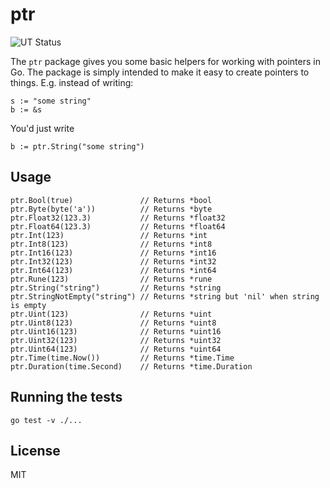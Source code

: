 # ptr

![UT Status](https://github.com/wei840222/ptr/workflows/UT/badge.svg)

The `ptr` package gives you some basic helpers for working with pointers in Go.
The package is simply intended to make it easy to create pointers to things.
E.g. instead of writing:

    s := "some string"
    b := &s

You'd just write

    b := ptr.String("some string")

## Usage

    ptr.Bool(true)               // Returns *bool
    ptr.Byte(byte('a'))          // Returns *byte
    ptr.Float32(123.3)           // Returns *float32
    ptr.Float64(123.3)           // Returns *float64
    ptr.Int(123)                 // Returns *int
    ptr.Int8(123)                // Returns *int8
    ptr.Int16(123)               // Returns *int16
    ptr.Int32(123)               // Returns *int32
    ptr.Int64(123)               // Returns *int64
    ptr.Rune(123)                // Returns *rune
    ptr.String("string")         // Returns *string
    ptr.StringNotEmpty("string") // Returns *string but 'nil' when string is empty
    ptr.Uint(123)                // Returns *uint
    ptr.Uint8(123)               // Returns *uint8
    ptr.Uint16(123)              // Returns *uint16
    ptr.Uint32(123)              // Returns *uint32
    ptr.Uint64(123)              // Returns *uint64
    ptr.Time(time.Now())         // Returns *time.Time
    ptr.Duration(time.Second)    // Returns *time.Duration

## Running the tests

    go test -v ./...

## License

MIT
